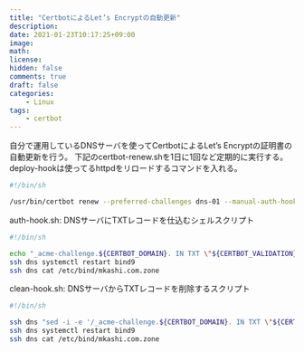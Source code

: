 ```yaml
---
title: "CertbotによるLet’s Encryptの自動更新"
description: 
date: 2021-01-23T10:17:25+09:00
image: 
math: 
license: 
hidden: false
comments: true
draft: false
categories:
    - Linux
tags:
    - certbot
---
```

自分で運用しているDNSサーバを使ってCertbotによるLet’s Encryptの証明書の自動更新を行う。
下記のcertbot-renew.shを1日に1回など定期的に実行する。deploy-hookは使ってるhttpdをリロードするコマンドを入れる。
```sh
#!/bin/sh

/usr/bin/certbot renew --preferred-challenges dns-01 --manual-auth-hook /root/bin/auth-hook.sh --manual-cleanup-hook /root/bin/clean-hook.sh --deploy-hook "systemctl reload apache2"
```

auth-hook.sh: DNSサーバにTXTレコードを仕込むシェルスクリプト
```sh
#!/bin/sh

echo "_acme-challenge.${CERTBOT_DOMAIN}. IN TXT \"${CERTBOT_VALIDATION}\"" | ssh dns "cat >>/etc/bind/mkashi.com.zone"
ssh dns systemctl restart bind9
ssh dns cat /etc/bind/mkashi.com.zone
```

clean-hook.sh: DNSサーバからTXTレコードを削除するスクリプト
```sh
#!/bin/sh

ssh dns "sed -i -e '/_acme-challenge.${CERTBOT_DOMAIN}. IN TXT \"${CERTBOT_VALIDATION}\"/d' /etc/bind/mkashi.com.zone"
ssh dns systemctl restart bind9
ssh dns cat /etc/bind/mkashi.com.zone
```
